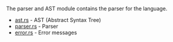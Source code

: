 The parser and AST module contains the parser for the language.

-   [ast.rs](ast.rs) - AST (Abstract Syntax Tree)
-   [parser.rs](parser.rs) - Parser
-   [error.rs](error.rs) - Error messages
